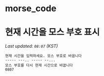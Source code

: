 # morse_code
# 현재 시간을 모스 부호 표시
<!-- MORSE_TIME_START -->
_Last updated: `08:07` (KST)_

```
현재 시간을 입력하세요. 모스 부호로 바꿉니다
----- ---.. ----- --...
모스 부호를 다시 현재 시간으로 바꿉니다
0807
```
<!-- MORSE_TIME_END -->
